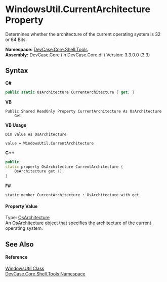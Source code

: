 # WindowsUtil.CurrentArchitecture Property 
 

Determines whether the architecture of the current operating system is 32 or 64 Bits.

**Namespace:**&nbsp;<a href="N_DevCase_Core_Shell_Tools">DevCase.Core.Shell.Tools</a><br />**Assembly:**&nbsp;DevCase.Core (in DevCase.Core.dll) Version: 3.3.0.0 (3.3)

## Syntax

**C#**<br />
``` C#
public static OsArchitecture CurrentArchitecture { get; }
```

**VB**<br />
``` VB
Public Shared ReadOnly Property CurrentArchitecture As OsArchitecture
	Get
```

**VB Usage**<br />
``` VB Usage
Dim value As OsArchitecture

value = WindowsUtil.CurrentArchitecture

```

**C++**<br />
``` C++
public:
static property OsArchitecture CurrentArchitecture {
	OsArchitecture get ();
}
```

**F#**<br />
``` F#
static member CurrentArchitecture : OsArchitecture with get

```


#### Property Value
Type: <a href="T_DevCase_Core_Shell_OsArchitecture">OsArchitecture</a><br />An <a href="T_DevCase_Core_Shell_OsArchitecture">OsArchitecture</a> object that specifies the architecture of the current operating system.

## See Also


#### Reference
<a href="T_DevCase_Core_Shell_Tools_WindowsUtil">WindowsUtil Class</a><br /><a href="N_DevCase_Core_Shell_Tools">DevCase.Core.Shell.Tools Namespace</a><br />